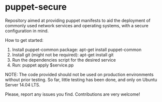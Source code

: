 puppet-secure
=============

Repository aimed at providing puppet manifests to aid the deployment of commonly used network services and operating systems, with a secure configuration in mind. 


How to get started:

1. Install puppet-common package: apt-get install puppet-common
2. Install git (might not be required): apt-get install git
3. Run the dependencies script for the desired service
4. Run: puppet apply $service.pp


NOTE: The code provided should not be used on production environments without prior testing. So far, little testing has been done, and only on Ubuntu Server 14.04 LTS.

Please, report any issues you find. Contributions are very welcome!

